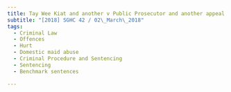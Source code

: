 ```yaml
---
title: Tay Wee Kiat and another v Public Prosecutor and another appeal 
subtitle: "[2018] SGHC 42 / 02\_March\_2018"
tags:
  - Criminal Law
  - Offences
  - Hurt
  - Domestic maid abuse
  - Criminal Procedure and Sentencing
  - Sentencing
  - Benchmark sentences

---
```


